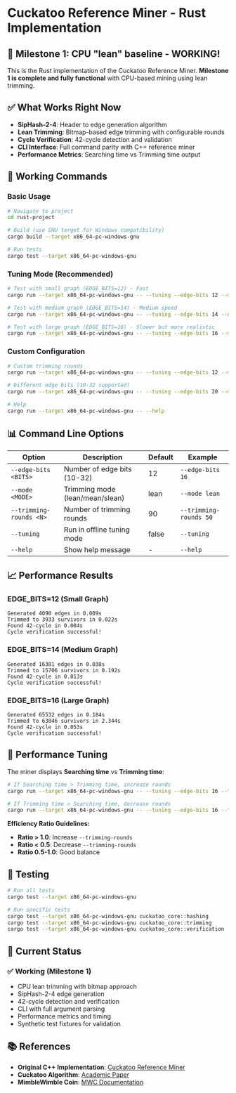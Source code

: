 # Cuckatoo Reference Miner - Rust Implementation

## 🚀 **Milestone 1: CPU "lean" baseline - WORKING!**

This is the Rust implementation of the Cuckatoo Reference Miner. **Milestone 1 is complete and fully functional** with CPU-based mining using lean trimming.

## ✅ **What Works Right Now**

- **SipHash-2-4**: Header to edge generation algorithm
- **Lean Trimming**: Bitmap-based edge trimming with configurable rounds
- **Cycle Verification**: 42-cycle detection and validation
- **CLI Interface**: Full command parity with C++ reference miner
- **Performance Metrics**: Searching time vs Trimming time output

## 🎯 **Working Commands**

### **Basic Usage**
```bash
# Navigate to project
cd rust-project

# Build (use GNU target for Windows compatibility)
cargo build --target x86_64-pc-windows-gnu

# Run tests
cargo test --target x86_64-pc-windows-gnu
```

### **Tuning Mode (Recommended)**
```bash
# Test with small graph (EDGE_BITS=12) - Fast
cargo run --target x86_64-pc-windows-gnu -- --tuning --edge-bits 12 --mode lean

# Test with medium graph (EDGE_BITS=14) - Medium speed
cargo run --target x86_64-pc-windows-gnu -- --tuning --edge-bits 14 --mode lean

# Test with large graph (EDGE_BITS=16) - Slower but more realistic
cargo run --target x86_64-pc-windows-gnu -- --tuning --edge-bits 16 --mode lean
```

### **Custom Configuration**
```bash
# Custom trimming rounds
cargo run --target x86_64-pc-windows-gnu -- --tuning --edge-bits 12 --mode lean --trimming-rounds 50

# Different edge bits (10-32 supported)
cargo run --target x86_64-pc-windows-gnu -- --tuning --edge-bits 20 --mode lean

# Help
cargo run --target x86_64-pc-windows-gnu -- --help
```

## 📊 **Command Line Options**

| Option | Description | Default | Example |
|--------|-------------|---------|---------|
| `--edge-bits <BITS>` | Number of edge bits (10-32) | 12 | `--edge-bits 16` |
| `--mode <MODE>` | Trimming mode (lean/mean/slean) | lean | `--mode lean` |
| `--trimming-rounds <N>` | Number of trimming rounds | 90 | `--trimming-rounds 50` |
| `--tuning` | Run in offline tuning mode | false | `--tuning` |
| `--help` | Show help message | - | `--help` |

## 📈 **Performance Results**

### **EDGE_BITS=12 (Small Graph)**
```
Generated 4090 edges in 0.009s
Trimmed to 3933 survivors in 0.022s
Found 42-cycle in 0.004s
Cycle verification successful!
```

### **EDGE_BITS=14 (Medium Graph)**
```
Generated 16381 edges in 0.038s
Trimmed to 15706 survivors in 0.192s
Found 42-cycle in 0.013s
Cycle verification successful!
```

### **EDGE_BITS=16 (Large Graph)**
```
Generated 65532 edges in 0.184s
Trimmed to 63046 survivors in 2.344s
Found 42-cycle in 0.053s
Cycle verification successful!
```

## 🔧 **Performance Tuning**

The miner displays **Searching time** vs **Trimming time**:

```bash
# If Searching time > Trimming time, increase rounds
cargo run --target x86_64-pc-windows-gnu -- --tuning --edge-bits 16 --trimming-rounds 100

# If Trimming time > Searching time, decrease rounds  
cargo run --target x86_64-pc-windows-gnu -- --tuning --edge-bits 16 --trimming-rounds 50
```

**Efficiency Ratio Guidelines:**
- **Ratio > 1.0**: Increase `--trimming-rounds`
- **Ratio < 0.5**: Decrease `--trimming-rounds`
- **Ratio 0.5-1.0**: Good balance

## 🧪 **Testing**

```bash
# Run all tests
cargo test --target x86_64-pc-windows-gnu

# Run specific tests
cargo test --target x86_64-pc-windows-gnu cuckatoo_core::hashing
cargo test --target x86_64-pc-windows-gnu cuckatoo_core::trimming
cargo test --target x86_64-pc-windows-gnu cuckatoo_core::verification
```

## 🚧 **Current Status**

### ✅ **Working (Milestone 1)**
- CPU lean trimming with bitmap approach
- SipHash-2-4 edge generation
- 42-cycle detection and verification
- CLI with full argument parsing
- Performance metrics and timing
- Synthetic test fixtures for validation



## 📚 **References**

- **Original C++ Implementation**: [Cuckatoo Reference Miner](https://github.com/mimblewimble/grin-miner)
- **Cuckatoo Algorithm**: [Academic Paper](https://github.com/tromp/cuckoo)
- **MimbleWimble Coin**: [MWC Documentation](https://www.mwc.mw/)

